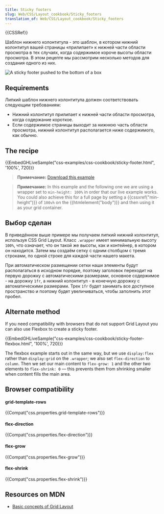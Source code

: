 ```yaml
---
title: Sticky footers
slug: Web/CSS/Layout_cookbook/Sticky_footers
translation_of: Web/CSS/Layout_cookbook/Sticky_footers
---
```

{{CSSRef}}

Шаблон нижнего колонтитула - это шаблон, в котором нижний колонтитул вашей страницы «прилипает» к нижней части области просмотра в тех случаях, когда содержимое короче высоты области просмотра. В этом рецепте мы рассмотрим несколько методов для создания одного из них.

![A sticky footer pushed to the bottom of a box](https://mdn.mozillademos.org/files/16184/cookbook-footer.png)

## Requirements

Липкий шаблон нижнего колонтитула должен соответствовать следующим требованиям:

- Нижний колонтитул прилипает к нижней части области просмотра, когда содержание короткое.
- Если содержимое страницы выходит за нижнюю часть области просмотра, нижний колонтитул располагается ниже содержимого, как обычно.

## The recipe

{{EmbedGHLiveSample("css-examples/css-cookbook/sticky-footer.html", '100%', 720)}}

> **Примечание:** [Download this example](https://github.com/mdn/css-examples/blob/master/css-cookbook/sticky-footer--download.html)

> **Примечание:** In this example and the following one we are using a wrapper set to `min-height: 100%` in order that our live example works. You could also achieve this for a full page by setting a {{cssxref("min-height")}} of `100vh` on the {{htmlelement("body")}} and then using it as your grid container.

## Выбор сделан

В приведённом выше примере мы получаем липкий нижний колонтитул, используя CSS Grid Layout. Класс `.wrapper` имеет минимальную высоту `100%`, что означает, что он такой же высоты, как и контейнер, в котором он находится. Затем мы создаём сетку с одним столбцом с тремя строками, по одной строке для каждой части нашего макета.

При автоматическом размещении сетки наши элементы будут располагаться в исходном порядке, поэтому заголовок переходит на первую дорожку с автоматическими размерами, основное содержимое - на дорожку `1fr`, а нижний колонтитул - в конечную дорожку с автоматическими размерами. Трек `1fr` будет занимать все доступное пространство и поэтому будет увеличиваться, чтобы заполнить этот пробел.

## Alternate method

If you need compatibility with browsers that do not support Grid Layout you can also use Flexbox to create a sticky footer.

{{EmbedGHLiveSample("css-examples/css-cookbook/sticky-footer-flexbox.html", '100%', 720)}}

The flexbox example starts out in the same way, but we use `display:flex` rather than `display:grid` on the `.wrapper`; we also set `flex-direction` to `column`. Then we set our main content to `flex-grow: 1` and the other two elements to `flex-shrink: 0` — this prevents them from shrinking smaller when content fills the main area.

## Browser compatibility

#### grid-template-rows

{{Compat("css.properties.grid-template-rows")}}

#### flex-direction

{{Compat("css.properties.flex-direction")}}

#### flex-grow

{{Compat("css.properties.flex-grow")}}

#### flex-shrink

{{Compat("css.properties.flex-shrink")}}

## Resources on MDN

- [Basic concepts of Grid Layout](/ru/docs/Web/CSS/CSS_Grid_Layout/Basic_Concepts_of_Grid_Layout)
